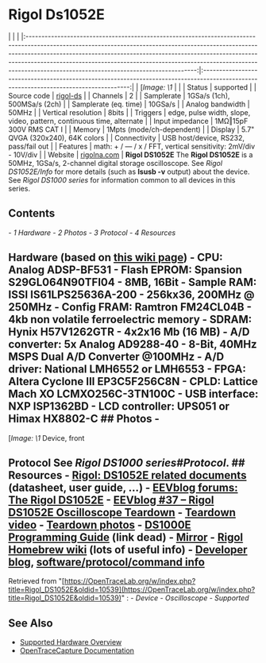 # Rigol Ds1052E
| | | |:-----------------------------------------------------------------------------------------------------------------------------------------------------------------------------------------------------------------------------------------------------------------------------------------------------------------------------------------------------------------------------:|:-------------------------------------------------------------------------------------------------------------------------------------:| | [*Image: \1* | | | Status | supported | | Source code | [rigol-ds](http://github.com/OpenTraceLab/?p=OpenTraceCapture.git;a=tree;f=src/hardware/rigol-ds) | | Channels | 2 | | Samplerate | 1GSa/s (1ch), 500MSa/s (2ch) | | Samplerate (eq. time) | 10GSa/s | | Analog bandwidth | 50MHz | | Vertical resolution | 8bits | | Triggers | edge, pulse width, slope, video, pattern, continuous time, alternate | | Input impedance | 1MΩ‖15pF 300V RMS CAT I | | Memory | 1Mpts (mode/ch-dependent) | | Display | 5.7" QVGA (320x240), 64K colors | | Connectivity | USB host/device, RS232, pass/fail out | | Features | math: + / — / x / FFT, vertical sensitivity: 2mV/div - 10V/div | | Website | [rigolna.com](http://www.rigolna.com/products/digital-oscilloscopes/ds1000e/ds1052e/) | **Rigol DS1052E** The **Rigol DS1052E** is a 50MHz, 1GSa/s, 2-channel digital storage oscilloscope. See *Rigol DS1052E/Info* for more details (such as **lsusb -v** output) about the device. See *Rigol DS1000 series* for information common to all devices in this series.
## Contents
\- *1 Hardware* \- *2 Photos* \- *3 Protocol* \- *4 Resources*
## Hardware (based on [this wiki page](http://rigol.codenaschen.de/index.php/General_Information/Hardware)) \- **CPU**: Analog ADSP-BF531 \- **Flash EPROM**: Spansion S29GL064N90TFI04 - 8MB, 16Bit \- **Sample RAM**: ISSI IS61LPS25636A-200 - 256kx36, 200MHz @ 250MHz \- **Config FRAM**: Ramtron FM24CL04B - 4kb non volatile ferroelectric memory \- **SDRAM**: Hynix H57V1262GTR - 4x2x16 Mb (16 MB) \- **A/D converter**: 5x Analog AD9288-40 - 8-Bit, 40MHz MSPS Dual A/D Converter @100MHz \- **A/D driver**: National LMH6552 or LMH6553 \- **FPGA**: Altera Cyclone III EP3C5F256C8N \- **CPLD**: Lattice Mach XO LCMXO256C-3TN100C \- **USB interface**: NXP ISP1362BD \- **LCD controller**: UPS051 or Himax HX8802-C ## Photos \-
[*Image: \1*
Device, front
## Protocol See *Rigol DS1000 series#Protocol*. ## Resources \- [Rigol: DS1052E related documents](http://www.rigolna.com/products/digital-oscilloscopes/ds1000e/ds1052e/) (datasheet, user guide, ...) \- [EEVblog forums: The Rigol DS1052E](http://www.eevblog.com/forum/general-chat/the-rigol-ds1052e/) \- [EEVblog #37 – Rigol DS1052E Oscilloscope Teardown](http://www.eevblog.com/2009/10/12/eevblog-37-rigol-ds1052e-oscilloscope-teardown/) \- [Teardown video](https://www.youtube.com/watch?v=sO5iGwHpmHc) \- [Teardown photos](https://www.flickr.com/photos/eevblog/sets/72157626631896579/) \- [DS1000E Programming Guide](http://www.rigolna.com/pdfs/Programming_Guides/DS1000E_Programming_Guide.pdf) (link dead) \- [Mirror](http://www.dgkelectronics.com/storage/code/RigolScope/DS1000E_Programming_Guide.pdf) \- [Rigol Homebrew wiki](http://rigol.codenaschen.de/index.php/Main_Page) (lots of useful info) \- [Developer blog](http://codenaschen.de/tichyblog/), [software/protocol/command info](http://rigol.codenaschen.de/index.php/General_Information/Software)
Retrieved from "[https://OpenTraceLab.org/w/index.php?title=Rigol_DS1052E&oldid=10539](https://OpenTraceLab.org/w/index.php?title=Rigol_DS1052E&oldid=10539)"
: \- *Device* \- *Oscilloscope* \- *Supported*
## See Also
- [Supported Hardware Overview](../supported-hardware.md)
- [OpenTraceCapture Documentation](../../opentracecapture/overview.md)
